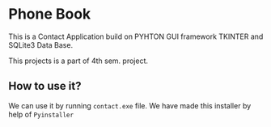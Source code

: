 # Phone Book


This is a Contact Application build on PYHTON GUI framework TKINTER and SQLite3 Data Base.

This projects is a part of 4th sem. project.

## How to use it?

We can use it by running `contact.exe` file.
We have made this installer by help of `Pyinstaller`